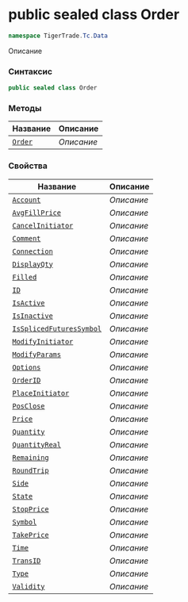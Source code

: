 
# public sealed class Order
```csharp
namespace TigerTrade.Tc.Data
```



Описание

### Синтаксис
```csharp
public sealed class Order
```


### Методы
| Название | Описание |
| --- | --- |
| [`Order`](./Order.cs/Методы/Order.md) | *Описание* |

### Свойства
| Название | Описание |
| --- | --- |
| [`Account`](./Order.cs/Свойства/Account.md) | *Описание* |
| [`AvgFillPrice`](./Order.cs/Свойства/AvgFillPrice.md) | *Описание* |
| [`CancelInitiator`](./Order.cs/Свойства/CancelInitiator.md) | *Описание* |
| [`Comment`](./Order.cs/Свойства/Comment.md) | *Описание* |
| [`Connection`](./Order.cs/Свойства/Connection.md) | *Описание* |
| [`DisplayQty`](./Order.cs/Свойства/DisplayQty.md) | *Описание* |
| [`Filled`](./Order.cs/Свойства/Filled.md) | *Описание* |
| [`ID`](./Order.cs/Свойства/ID.md) | *Описание* |
| [`IsActive`](./Order.cs/Свойства/IsActive.md) | *Описание* |
| [`IsInactive`](./Order.cs/Свойства/IsInactive.md) | *Описание* |
| [`IsSplicedFuturesSymbol`](./Order.cs/Свойства/IsSplicedFuturesSymbol.md) | *Описание* |
| [`ModifyInitiator`](./Order.cs/Свойства/ModifyInitiator.md) | *Описание* |
| [`ModifyParams`](./Order.cs/Свойства/ModifyParams.md) | *Описание* |
| [`Options`](./Order.cs/Свойства/Options.md) | *Описание* |
| [`OrderID`](./Order.cs/Свойства/OrderID.md) | *Описание* |
| [`PlaceInitiator`](./Order.cs/Свойства/PlaceInitiator.md) | *Описание* |
| [`PosClose`](./Order.cs/Свойства/PosClose.md) | *Описание* |
| [`Price`](./Order.cs/Свойства/Price.md) | *Описание* |
| [`Quantity`](./Order.cs/Свойства/Quantity.md) | *Описание* |
| [`QuantityReal`](./Order.cs/Свойства/QuantityReal.md) | *Описание* |
| [`Remaining`](./Order.cs/Свойства/Remaining.md) | *Описание* |
| [`RoundTrip`](./Order.cs/Свойства/RoundTrip.md) | *Описание* |
| [`Side`](./Order.cs/Свойства/Side.md) | *Описание* |
| [`State`](./Order.cs/Свойства/State.md) | *Описание* |
| [`StopPrice`](./Order.cs/Свойства/StopPrice.md) | *Описание* |
| [`Symbol`](./Order.cs/Свойства/Symbol.md) | *Описание* |
| [`TakePrice`](./Order.cs/Свойства/TakePrice.md) | *Описание* |
| [`Time`](./Order.cs/Свойства/Time.md) | *Описание* |
| [`TransID`](./Order.cs/Свойства/TransID.md) | *Описание* |
| [`Type`](./Order.cs/Свойства/Type.md) | *Описание* |
| [`Validity`](./Order.cs/Свойства/Validity.md) | *Описание* |



